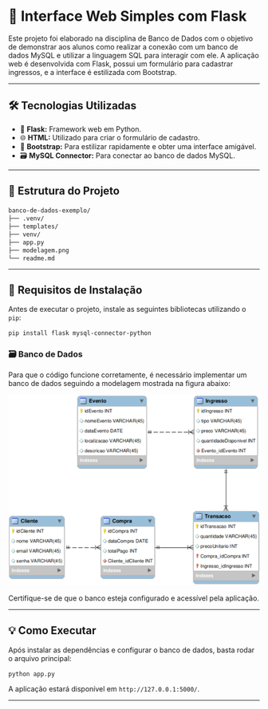 # 🚀 Interface Web Simples com Flask

Este projeto foi elaborado na disciplina de Banco de Dados com o objetivo de demonstrar aos alunos como realizar a conexão com um banco de dados MySQL e utilizar a linguagem SQL para interagir com ele. A aplicação web é desenvolvida com Flask, possui um formulário para cadastrar ingressos, e a interface é estilizada com Bootstrap.

---

## 🛠️ Tecnologias Utilizadas

- 🐍 **Flask:** Framework web em Python.
- 🌐 **HTML:** Utilizado para criar o formulário de cadastro.
- 🎨 **Bootstrap:** Para estilizar rapidamente e obter uma interface amigável.
- 🗃️ **MySQL Connector:** Para conectar ao banco de dados MySQL.

---

## 📂 Estrutura do Projeto

```
banco-de-dados-exemplo/
├── .venv/
├── templates/
├── venv/
├── app.py
├── modelagem.png
└── readme.md
```

---

## 🚀 Requisitos de Instalação

Antes de executar o projeto, instale as seguintes bibliotecas utilizando o `pip`:

```bash
pip install flask mysql-connector-python
```

### 🗃️ Banco de Dados

Para que o código funcione corretamente, é necessário implementar um banco de dados seguindo a modelagem mostrada na figura abaixo:

![Modelagem do Banco de Dados](modelagem.png)

Certifique-se de que o banco esteja configurado e acessível pela aplicação.

---

## 💡 Como Executar

Após instalar as dependências e configurar o banco de dados, basta rodar o arquivo principal:

```bash
python app.py
```

A aplicação estará disponível em `http://127.0.0.1:5000/`.

---